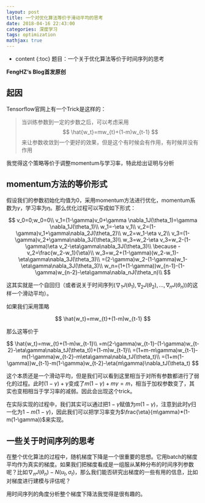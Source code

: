```yaml
---
layout: post
title: 一个对优化算法等价于滑动平均的思考
date: 2018-04-16 22:43:00
categories: 深度学习
tags: optimization
mathjax: true
---
```


* content
{:toc}
题目：一个关于优化算法等价于时间序列的思考

**FengHZ‘s Blog首发原创**

## 起因

Tensorflow官网上有一个Trick是这样的：

>当训练参数到一定的步数之后，可以考虑采用
>$$
>\hat{w_t}=mw_{t}+(1-m)w_{t-1}
>$$
>来让参数收敛到一个更好的效果，但是这个有时候会有作用，有时候并没有作用

我觉得这个策略等价于调整momentum与学习率，特此给出证明与分析




## momentum方法的等价形式

假设我们的参数初始化均值为0，采用momentum方法进行优化，momentum系数为$\gamma$，学习率为$\eta$。那么优化过程可以写成如下形式：

$$
v_0=0;w_0=0\\
v_1=(1-\gamma)v_0+\gamma \nabla_1J(\theta_1)=\gamma \nabla_1J(\theta_1)\\
w_1=-\eta v_1\\
v_2=(1-\gamma)v_1+\gamma\nabla_2J(\theta_2)\\
w_2=w_1-\eta v_2\\
v_3=(1-\gamma)v_2+\gamma\nabla_3J(\theta_3)\\
w_3=w_2-\eta v_3=w_2-(1-\gamma)\eta v_2-\eta\gamma\nabla_3J(\theta_3)\\
\because -v_2=\frac{w_2-w_1}{\eta}\\
w_3=w_2+(1-\gamma)(w_2-w_1)-\eta\gamma\nabla_3J(\theta_3)\\
=(2-\gamma)w_2-(1-\gamma)w_1-\eta\gamma\nabla_3J(\theta_3)\\
w_n=(1+(1-\gamma))w_{n-1}-(1-\gamma)w_{n-2}-\eta\gamma\nabla_nJ(\theta_n)\\
$$

这其实就是一个自回归（或者说关于时间序列$(\nabla_1J(\theta_1),\nabla_2J(\theta_2),...,\nabla_nJ(\theta_n))$的这样一个滑动平均）。

如果我们采用策略

$$
\hat{w_t}=mw_{t}+(1-m)w_{t-1}
$$

那么这等价于


$$
\hat{w_t}=mw_{t}+(1-m)w_{t-1}\\
=m(2-\gamma)w_{t-1}-(1-\gamma)w_{t-2}-\eta\gamma\nabla_tJ(\theta_t))+(1-m)w_{t-1}\\
=(1+m-m\gamma)w_{t-1}-m(1-\gamma)w_{t-2}-m\eta\gamma\nabla_tJ(\theta_t)\\
=(1+m(1-\gamma))w_{t-1}-m(1-\gamma)w_{t-2}-\eta(m\gamma)\nabla_tJ(\theta_t)
$$


这个本质还是一个滑动平均，但是我们可以看到这里相当于对所有参数都进行了弱化的过程。此时$(1-\gamma)+\gamma$变成了$m(1-\gamma)+m\gamma=m$，相当于加权参数变了，其实也变相相当于学习率的减弱。因此会出现这个trick。

在实际实现的过程中，我们其实可以通过把$1-\gamma$赋值为$m(1-\gamma)$，注意到此时$\gamma$归一化为$1-m(1-\gamma)$，因此我们可以把学习率变为$\frac{\eta}{m\gamma}*(1-m(1-\gamma))$来实现。



## 一些关于时间序列的思考

在整个优化算法的过程中，随机梯度下降是一个很重要的思想。它用batch的梯度平均作为真实的梯度。如果我们把梯度看成是一组服从某种分布的时间序列参数呢？比如$\nabla_{n}J(\theta_n)-N(u_t,\sigma_t)$，那么我们能否研究出梯度的一些有用的信息，比如对梯度进行建模与评估呢？

用时间序列的角度分析整个梯度下降法我觉得是很有趣的。





